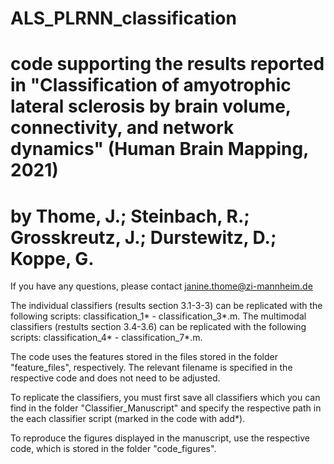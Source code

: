 # ALS_PLRNN_classification
# code supporting the results reported in "Classification of amyotrophic lateral sclerosis by brain volume, connectivity, and network dynamics" (Human Brain Mapping, 2021)
# by Thome, J.; Steinbach, R.; Grosskreutz, J.; Durstewitz, D.; Koppe, G.

If you have any questions, please contact janine.thome@zi-mannheim.de

The individual classifiers (results section 3.1-3-3) can be replicated with the following scripts: classification_1* - classification_3*.m.
The multimodal classifiers (restults section 3.4-3.6) can be replicated with the following scripts: classification_4* - classification_7*.m.

The code uses the features stored in the files stored in the folder "feature_files", respectively. The relevant filename is specified in the respective code and does not need to be adjusted. 

To replicate the classifiers, you must first save all classifiers which you can find in the folder "Classifier_Manuscript" and specify the respective path in the each classifier script (marked in the code with add*).

To reproduce the figures displayed in the manuscript, use the respective code, which is stored in the folder "code_figures".
